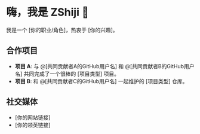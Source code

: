 

<!--
**ZShiji/ZShiji** is a ✨ _special_ ✨ repository because its `README.md` (this file) appears on your GitHub profile.

Here are some ideas to get you started:

- 🔭 I’m currently working on ...
- 🌱 I’m currently learning ...
- 👯 I’m looking to collaborate on ...
- 🤔 I’m looking for help with ...
- 💬 Ask me about ...
- 📫 How to reach me: ...
- 😄 Pronouns: ...
- ⚡ Fun fact: ...
-->
# 嗨，我是 ZShiji 👋

我是一个 [你的职业/角色]，热衷于 [你的兴趣]。

## 合作项目
- **项目 A**: 与 @[共同贡献者A的GitHub用户名] 和 @[共同贡献者B的GitHub用户名] 共同完成了一个很棒的 [项目类型] 项目。
- **项目 B**: 和 @[共同贡献者C的GitHub用户名] 一起维护的 [项目类型] 仓库。

## 社交媒体
- [你的网站链接]
- [你的领英链接]
